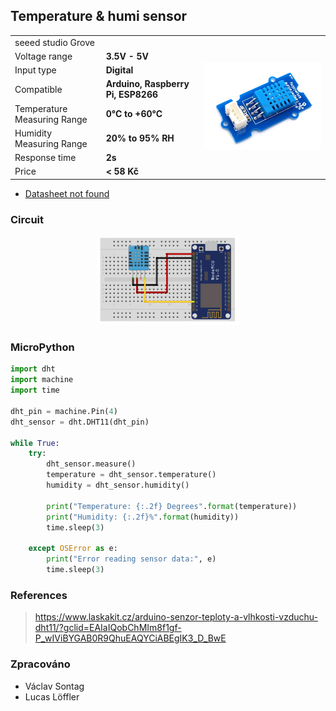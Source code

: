 ## Temperature & humi sensor

<table border="0" width="100%"><tr><td colspan=2 width="60%">seeed studio Grove </td>
<td rowspan=9 width="40%" align="right"><img src="../../.img/humi.jpg" width="200px" /></td></tr>
<tr><td>Voltage range</td><td><b>3.5V - 5V</b></td></tr>
<tr><td>Input type</td><td><b>Digital</b></td></tr>
<tr><td>Compatible</td><td><b>Arduino, Raspberry Pi, ESP8266</b></td></tr>
<tr><td>Temperature Measuring Range</td><td><b>0°C to +60°C</b></td></tr>
<tr><td>Humidity Measuring Range</td><td><b>20% to 95% RH</b></td></tr>
<tr><td>Response time</td><td><b>2s</b></td></tr>
<tr><td>Price</td><td><b>< 58 Kč</b></td></tr></table>

* [Datasheet not found]()

### Circuit
<p align="center"><img src="../../.img/humi.png" width="45%" /></p>

### MicroPython

```python
import dht
import machine
import time

dht_pin = machine.Pin(4)
dht_sensor = dht.DHT11(dht_pin)

while True:
    try:
        dht_sensor.measure()
        temperature = dht_sensor.temperature()
        humidity = dht_sensor.humidity()

        print("Temperature: {:.2f} Degrees".format(temperature))
        print("Humidity: {:.2f}%".format(humidity))
        time.sleep(3)

    except OSError as e:
        print("Error reading sensor data:", e)
        time.sleep(3)
```

### References
> https://www.laskakit.cz/arduino-senzor-teploty-a-vlhkosti-vzduchu-dht11/?gclid=EAIaIQobChMIm8f1gf-P_wIViBYGAB0R9QhuEAQYCiABEgIK3_D_BwE

### Zpracováno
- Václav Sontag
- Lucas Löffler